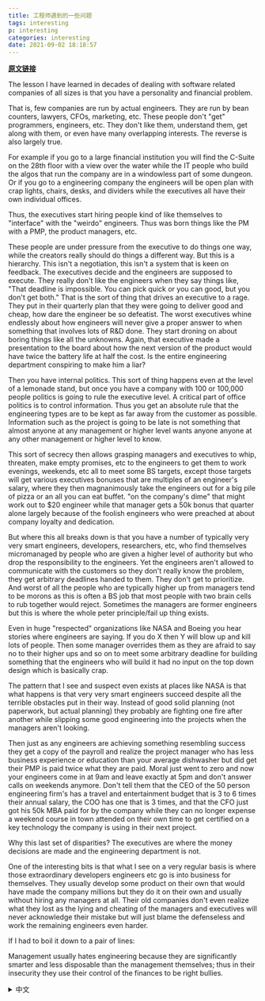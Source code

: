 ```yaml
---
title: 工程师遇到的一些问题
tags: interesting
p: interesting
categories: interesting
date: 2021-09-02 18:18:57
---
```

**[原文链接](https://old.reddit.com/r/programming/comments/pgbizq/traditional_companies_are_losing_because_they/)**

The lesson I have learned in decades of dealing with software related companies of all sizes is that you have a personality and financial problem.

That is, few companies are run by actual engineers. They are run by bean counters, lawyers, CFOs, marketing, etc. These people don't "get" programmers, engineers, etc. They don't like them, understand them, get along with them, or even have many overlapping interests. The reverse is also largely true.

For example if you go to a large financial institution you will find the C-Suite on the 28th floor with a view over the water while the IT people who build the algos that run the company are in a windowless part of some dungeon. Or if you go to a engineering company the engineers will be open plan with crap lights, chairs, desks, and dividers while the executives all have their own individual offices.

Thus, the executives start hiring people kind of like themselves to "interface" with the "weirdo" engineers. Thus was born things like the PM with a PMP, the product managers, etc.

These people are under pressure from the executive to do things one way, while the creators really should do things a different way. But this is a hierarchy. This isn't a negotiation, this isn't a system that is keen on feedback. The executives decide and the engineers are supposed to execute. They really don't like the engineers when they say things like, "That deadline is impossible. You can pick quick or you can good, but you don't get both." That is the sort of thing that drives an executive to a rage. They put in their quarterly plan that they were going to deliver good and cheap, how dare the engineer be so defeatist. The worst executives whine endlessly about how engineers will never give a proper answer to when something that involves lots of R&D done. They start droning on about boring things like all the unknowns. Again, that executive made a presentation to the board about how the next version of the product would have twice the battery life at half the cost. Is the entire engineering department conspiring to make him a liar?

Then you have internal politics. This sort of thing happens even at the level of a lemonade stand, but once you have a company with 100 or 100,000 people politics is going to rule the executive level. A critical part of office politics is to control information. Thus you get an absolute rule that the engineering types are to be kept as far away from the customer as possible. Information such as the project is going to be late is not something that almost anyone at any management or higher level wants anyone anyone at any other management or higher level to know.

This sort of secrecy then allows grasping managers and executives to whip, threaten, make empty promises, etc to the engineers to get them to work evenings, weekends, etc all to meet some BS targets, except those targets will get various executives bonuses that are multiples of an engineer's salary, where they then magnanimously take the engineers out for a big pile of pizza or an all you can eat buffet. "on the company's dime" that might work out to $20 engineer while that manager gets a 50k bonus that quarter alone largely because of the foolish engineers who were preached at about company loyalty and dedication.

But where this all breaks down is that you have a number of typically very very smart engineers, developers, researchers, etc, who find themselves micromanaged by people who are given a higher level of authority but who drop the responsibility to the engineers. Yet the engineers aren't allowed to communicate with the customers so they don't really know the problem, they get arbitrary deadlines handed to them. They don't get to prioritize. And worst of all the people who are typically higher up from managers tend to be morons as this is often a BS job that most people with two brain cells to rub together would reject. Sometimes the managers are former engineers but this is where the whole peter principle/fail up thing exists.

Even in huge "respected" organizations like NASA and Boeing you hear stories where engineers are saying. If you do X then Y will blow up and kill lots of people. Then some manager overrides them as they are afraid to say no to their higher ups and so on to meet some arbitrary deadline for building something that the engineers who will build it had no input on the top down design which is basically crap.

The pattern that I see and suspect even exists at places like NASA is that what happens is that very very smart engineers succeed despite all the terrible obstacles put in their way. Instead of good solid planning (not paperwork, but actual planning) they probably are fighting one fire after another while slipping some good engineering into the projects when the managers aren't looking.

Then just as any engineers are achieving something resembling success they get a copy of the payroll and realize the project manager who has less business experience or education than your average dishwasher but did get their PMP is paid twice what they are paid. Moral just went to zero and now your engineers come in at 9am and leave exactly at 5pm and don't answer calls on weekends anymore. Don't tell them that the CEO of the 50 person engineering firm's has a travel and entertainment budget that is 3 to 6 times their annual salary, the COO has one that is 3 times, and that the CFO just got his 50k MBA paid for by the company while they can no longer expense a weekend course in town attended on their own time to get certified on a key technology the company is using in their next project.

Why this last set of disparities? The executives are where the money decisions are made and the engineering department is not.

One of the interesting bits is that what I see on a very regular basis is where those extraordinary developers engineers etc go is into business for themselves. They usually develop some product on their own that would have made the company millions but they do it on their own and usually without hiring any managers at all. Their old companies don't even realize what they lost as the lying and cheating of the managers and executives will never acknowledge their mistake but will just blame the defenseless and work the remaining engineers even harder.

If I had to boil it down to a pair of lines:

Management usually hates engineering because they are significantly smarter and less disposable than the management themselves; thus in their insecurity they use their control of the finances to be right bullies.

<details>
  <summary>中文</summary>
在几十年与各种规模的软件相关公司打交道的过程中，我学到的经验是，你们有一个人格和财务问题。

也就是说，很少有公司是由真正的工程师管理的。他们都是由数学家、律师、首席财务官、营销人员等管理。这些人并不 "了解 "程序员、工程师等。他们不喜欢他们，不理解他们，不与他们相处，甚至没有许多重叠的利益。反过来说也是大体如此。

例如，如果你去一家大型金融机构，你会发现C-Suite在28楼，可以看到水面上的风景，而构建运行公司的算法的IT人员则在某个地牢的无窗部分。或者，如果你去一家工程公司，工程师们将是开放式的，有垃圾灯、椅子、桌子和隔板，而高管们都有自己的独立办公室。

因此，高管们开始雇用与自己相似的人与 "怪异 "的工程师们 "沟通"。因此，像拥有PMP的PM、产品经理等就诞生了。

这些人在高管的压力下，以一种方式做事，而创造者确实应该以另一种方式做事。但这是一个等级制度。这不是一个谈判，这不是一个热衷于反馈的系统。高管们决定，工程师们应该执行。他们真的不喜欢工程师说这样的话："这个期限是不可能的。你可以选择快，也可以选择好，但你不可能两者兼得。" 这就是那种会让高管发怒的事情。他们在季度计划中说他们要提供好的和便宜的，工程师怎么敢这么失败。最糟糕的高管们没完没了地抱怨，工程师们永远不会对涉及大量研发工作的事情给出一个合适的答案。他们开始喋喋不休地谈论无聊的事情，比如所有的未知数。同样，这位高管向董事会做了一个关于下一版本的产品如何以一半的成本拥有两倍的电池寿命的报告。难道整个工程部门都在密谋让他成为一个骗子？

然后你有内部政治。这种事情甚至发生在一个柠檬水摊的层面上，但是一旦你有一个拥有100或100,000人的公司，政治就会统治行政层面。办公室政治的一个关键部分是控制信息。因此，你会得到一个绝对的规则，即工程类人员要尽可能远离客户。诸如项目要迟到这样的信息，几乎是任何管理层或更高层次的人都不愿意让任何其他管理层或更高层次的人知道的。

这种保密性使得那些抓狂的经理和高管们可以对工程师进行鞭打、威胁、做出空洞的承诺等，让他们在晚上、周末等时间工作，以达到一些虚假的目标，只是这些目标会让不同的高管获得数倍于工程师工资的奖金，然后他们会宽宏大量地带工程师去吃一大堆比萨饼或所有你能吃的自助餐。"用公司的钱"，这可能是20美元的工程师，而该经理在那个季度获得了5万奖金，主要是因为那些被宣扬为对公司忠诚和奉献的愚蠢的工程师。

但是，这一切的破绽在于，你有一些通常非常聪明的工程师、开发人员、研究人员等，他们发现自己被那些被赋予更高权力的人微观管理，但他们把责任丢给工程师。然而，工程师们不被允许与客户沟通，所以他们并不真正了解问题，他们得到了任意的最后期限。他们不能确定优先次序。最糟糕的是，那些通常是经理以上级别的人往往是白痴，因为这往往是一个BS工作，大多数有两个脑细胞的人都会拒绝。有时经理是前工程师，但这是整个彼得原则/失败的事情存在的地方。

即使在像NASA和波音这样巨大的 "受人尊敬的 "组织中，你也会听到工程师说的故事。如果你做了X，那么Y将被炸毁，并杀死很多人。然后一些经理推翻了他们，因为他们害怕对他们的上级说 "不"，等等，以满足一些任意的最后期限来建造一些东西，而建造这些东西的工程师对自上而下的设计没有任何意见，这些设计基本上是垃圾。

我所看到的，甚至怀疑存在于像美国国家航空航天局这样的地方的模式是，尽管有所有可怕的障碍，非常聪明的工程师还是成功了。他们没有良好的坚实的规划（不是纸上谈兵，而是实际的规划），他们可能是在一个又一个的火灾中战斗，同时在经理们不注意的时候把一些好的工程塞进项目中。

然后，就在任何工程师取得类似成功的时候，他们得到了一份工资单，并意识到项目经理的商业经验或教育程度比你的普通洗碗工要低，但确实得到了PMP，他的工资是他们的两倍。士气降到了零，现在你的工程师早上9点上班，下午5点下班，周末也不接电话了。不要告诉他们，50人的工程公司的首席执行官的旅行和娱乐预算是他们年薪的3到6倍，首席运营官的预算是3倍，首席财务官刚刚拿到公司支付的5万块钱的MBA，而他们却不能再花钱在城里用自己的时间参加周末课程，以获得公司在下一个项目中使用的关键技术的认证。

为什么会出现这样的差异？高管们是做出金钱决定的地方，而工程部门则不是。

有趣的一点是，我经常看到的是，那些非凡的开发人员、工程师等人的去处是为自己做生意。他们通常自己开发一些产品，而这些产品本来可以为公司带来数百万的收入，但他们自己做，而且通常根本没有雇用任何经理。他们的老公司甚至没有意识到他们失去了什么，因为那些撒谎和欺骗的经理和高管永远不会承认他们的错误，而只是责怪那些毫无防备的人，让剩下的工程师更加努力工作。

如果我不得不把它归结为一对线。

管理层通常讨厌工程人员，因为他们明显比管理层自己更聪明，更不容易支配；因此在他们的不安全感中，他们利用对财务的控制权来做正确的欺凌者。

</details>